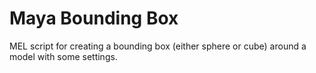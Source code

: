 # Maya Bounding Box
MEL script for creating a bounding box (either sphere or cube) around a model with some settings.
